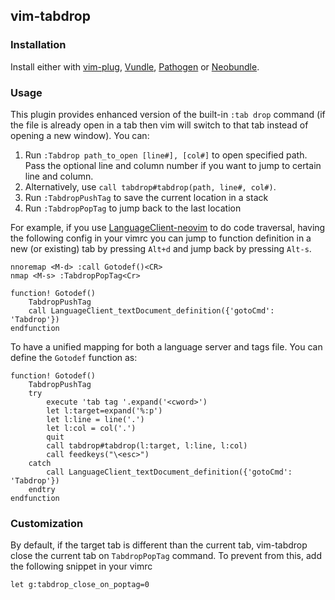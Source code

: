 ## vim-tabdrop

### Installation
Install either with [vim-plug](https://github.com/junegunn/vim-plug), [Vundle](https://github.com/gmarik/vundle), [Pathogen](https://github.com/tpope/vim-pathogen) or [Neobundle](https://github.com/Shougo/neobundle.vim).

### Usage
This plugin provides enhanced version of the built-in `:tab drop` command (if the file is already open in a tab then vim will switch to that tab instead of opening a new window). You can:
1. Run `:Tabdrop path_to_open [line#], [col#]` to open specified path. Pass the optional line and column number if you want to jump to certain line and column.
2. Alternatively, use `call tabdrop#tabdrop(path, line#, col#)`.
3. Run `:TabdropPushTag` to save the current location in a stack
4. Run `:TabdropPopTag` to jump back to the last location

For example, if you use [LanguageClient-neovim](https://github.com/autozimu/LanguageClient-neovim) to do code traversal, having the following config in your vimrc you can jump to function definition in a new (or existing) tab by pressing `Alt+d` and jump back by pressing `Alt-s`.

```vim
nnoremap <M-d> :call Gotodef()<CR>
nmap <M-s> :TabdropPopTag<Cr>

function! Gotodef()
    TabdropPushTag
    call LanguageClient_textDocument_definition({'gotoCmd': 'Tabdrop'})
endfunction
```

To have a unified mapping for both a language server and tags file. You can define the `Gotodef` function as:
```vim
function! Gotodef()
    TabdropPushTag
    try
        execute 'tab tag '.expand('<cword>')
        let l:target=expand('%:p')
        let l:line = line('.')
        let l:col = col('.')
        quit
        call tabdrop#tabdrop(l:target, l:line, l:col)
        call feedkeys("\<esc>")
    catch
        call LanguageClient_textDocument_definition({'gotoCmd': 'Tabdrop'})
    endtry
endfunction
```

### Customization
By default, if the target tab is different than the current tab, vim-tabdrop close the current tab on `TabdropPopTag` command. To prevent from this, add the following snippet in your vimrc

```vim
let g:tabdrop_close_on_poptag=0
```
